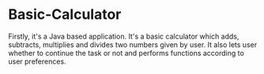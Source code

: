 # Basic-Calculator
Firstly, it's a Java based application. It's a basic calculator which adds, subtracts, multiplies and divides two numbers given by user. It also lets user whether to continue the task or not and performs functions according to user preferences.
